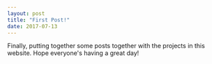 ```yaml
---
layout: post
title: "First Post!"
date: 2017-07-13
---
```


Finally, putting together some posts together with the projects in this website. Hope everyone's having a great day!
